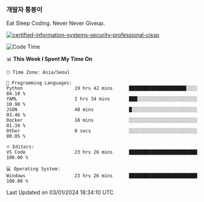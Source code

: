 ### 개발자 통붕이
Eat Sleep Coding.
Never Never Giveup.

[![certified-information-systems-security-professional-cissp](https://user-images.githubusercontent.com/44606727/157613689-acd84ec6-5f8f-4e79-89d9-a8d51f033634.png)](https://www.credly.com/badges/f394a010-85a0-450b-9136-8043af01d71c/public_url)

<!--START_SECTION:waka-->
![Code Time](http://img.shields.io/badge/Code%20Time-2%2C299%20hrs%2018%20mins-blue)

📊 **This Week I Spent My Time On** 

```text
🕑︎ Time Zone: Asia/Seoul

💬 Programming Languages: 
Python                   19 hrs 42 mins      █████████████████████░░░░   84.10 % 
YAML                     2 hrs 34 mins       ███░░░░░░░░░░░░░░░░░░░░░░   10.98 % 
JSON                     48 mins             █░░░░░░░░░░░░░░░░░░░░░░░░   03.46 % 
Docker                   18 mins             ░░░░░░░░░░░░░░░░░░░░░░░░░   01.34 % 
Other                    0 secs              ░░░░░░░░░░░░░░░░░░░░░░░░░   00.05 % 

🔥 Editors: 
VS Code                  23 hrs 26 mins      █████████████████████████   100.00 % 

💻 Operating System: 
Windows                  23 hrs 26 mins      █████████████████████████   100.00 % 
```


 Last Updated on 03/01/2024 18:34:10 UTC
<!--END_SECTION:waka-->

